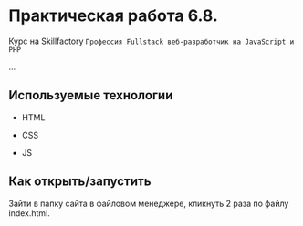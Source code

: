 #  Практическая работа 6.8.

Курс на Skillfactory ```Профессия Fullstack веб-разработчик на JavaScript и PHP```

…

## Используемые технологии

* HTML

* CSS

* JS

## Как открыть/запустить

Зайти в папку сайта в файловом менеджере, кликнуть 2 раза по файлу index.html.